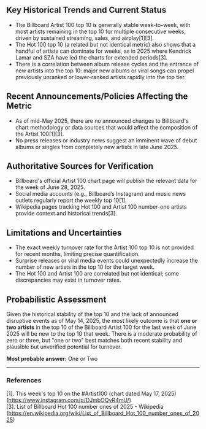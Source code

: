 ## Key Historical Trends and Current Status

- The Billboard Artist 100 top 10 is generally stable week-to-week, with most artists remaining in the top 10 for multiple consecutive weeks, driven by sustained streaming, sales, and airplay[1][3].
- The Hot 100 top 10 (a related but not identical metric) also shows that a handful of artists can dominate for weeks, as in 2025 where Kendrick Lamar and SZA have led the charts for extended periods[3].
- There is a correlation between album release cycles and the entrance of new artists into the top 10: major new albums or viral songs can propel previously unranked or lower-ranked artists rapidly into the top tier.

## Recent Announcements/Policies Affecting the Metric

- As of mid-May 2025, there are no announced changes to Billboard's chart methodology or data sources that would affect the composition of the Artist 100[1][3].
- No press releases or industry news suggest an imminent wave of debut albums or singles from completely new artists in late June 2025.

## Authoritative Sources for Verification

- Billboard's official Artist 100 chart page will publish the relevant data for the week of June 28, 2025.
- Social media accounts (e.g., Billboard’s Instagram) and music news outlets regularly report the weekly top 10[1].
- Wikipedia pages tracking Hot 100 and Artist 100 number-one artists provide context and historical trends[3].

## Limitations and Uncertainties

- The exact weekly turnover rate for the Artist 100 top 10 is not provided for recent months, limiting precise quantification.
- Surprise releases or viral media events could unexpectedly increase the number of new artists in the top 10 for the target week.
- The Hot 100 and Artist 100 are correlated but not identical; some discrepancies may exist in turnover rates.

## Probabilistic Assessment

Given the historical stability of the top 10 and the lack of announced disruptive events as of May 14, 2025, the most likely outcome is that **one or two artists** in the top 10 of the Billboard Artist 100 for the last week of June 2025 will be new to the top 10 that week. There is a moderate probability of zero or three, but "one or two" best matches both recent stability and plausible but unverified potential for turnover.

**Most probable answer:** One or Two

---

### References
[1]. This week's top 10 on the #Artist100 (chart dated May 17, 2025) (https://www.instagram.com/p/DJmbOQyR4mU/)  
[3]. List of Billboard Hot 100 number ones of 2025 - Wikipedia (https://en.wikipedia.org/wiki/List_of_Billboard_Hot_100_number_ones_of_2025)